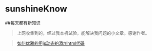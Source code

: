 # sunshineKnow
##每天都有新知识
>上网收集到的，经过我本机试验，能解决我问题的小文章。感谢作者。

>[如何优雅的用js动态的添加html代码](//github.com/Zjingwen/sunshineKnow/blob/master/如何优雅的.md)
